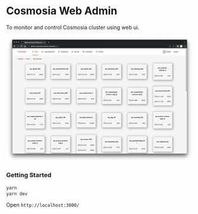# Cosmosia Web Admin
To monitor and control Cosmosia cluster using web ui.

![web-admin.png](./docs/web-admin.png)


### Getting Started

```
yarn
yarn dev
```

Open `http://localhost:3000/`
